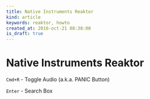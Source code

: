 ```yaml
---
title: Native Instruments Reaktor
kind: article
keywords: reaktor, howto
created_at: 2016-oct-21 08:38:00
is_draft: true
---
```


# Native Instruments Reaktor

`Cmd+R` - Toggle Audio (a.k.a. PANIC Button)  

`Enter` - Search Box  
